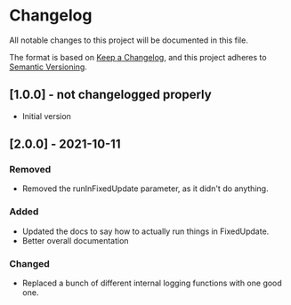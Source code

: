 # Changelog
All notable changes to this project will be documented in this file.

The format is based on [Keep a Changelog](https://keepachangelog.com/en/1.0.0/),
and this project adheres to [Semantic Versioning](https://semver.org/spec/v2.0.0.html).

## [1.0.0] - not changelogged properly
- Initial version

## [2.0.0] - 2021-10-11
### Removed
- Removed the runInFixedUpdate parameter, as it didn't do anything.
### Added
- Updated the docs to say how to actually run things in FixedUpdate.
- Better overall documentation
### Changed
- Replaced a bunch of different internal logging functions with one good one.